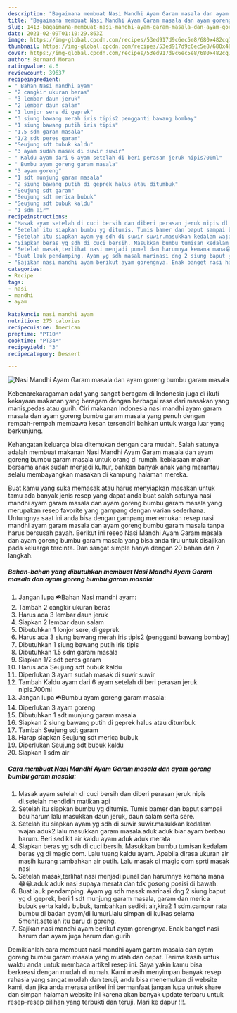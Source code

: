 ```yaml
---
description: "Bagaimana membuat Nasi Mandhi Ayam Garam masala dan ayam goreng bumbu garam masala Sempurna"
title: "Bagaimana membuat Nasi Mandhi Ayam Garam masala dan ayam goreng bumbu garam masala Sempurna"
slug: 1413-bagaimana-membuat-nasi-mandhi-ayam-garam-masala-dan-ayam-goreng-bumbu-garam-masala-sempurna
date: 2021-02-09T01:10:29.863Z
image: https://img-global.cpcdn.com/recipes/53ed917d9c6ec5e8/680x482cq70/nasi-mandhi-ayam-garam-masala-dan-ayam-goreng-bumbu-garam-masala-foto-resep-utama.jpg
thumbnail: https://img-global.cpcdn.com/recipes/53ed917d9c6ec5e8/680x482cq70/nasi-mandhi-ayam-garam-masala-dan-ayam-goreng-bumbu-garam-masala-foto-resep-utama.jpg
cover: https://img-global.cpcdn.com/recipes/53ed917d9c6ec5e8/680x482cq70/nasi-mandhi-ayam-garam-masala-dan-ayam-goreng-bumbu-garam-masala-foto-resep-utama.jpg
author: Bernard Moran
ratingvalue: 4.6
reviewcount: 39637
recipeingredient:
- " Bahan Nasi mandhi ayam"
- "2 cangkir ukuran beras"
- "3 lembar daun jeruk"
- "2 lembar daun salam"
- "1 lonjor sere di geprek"
- "3 siung bawang merah iris tipis2 pengganti bawang bombay"
- "1 siung bawang putih iris tipis"
- "1.5 sdm garam masala"
- "1/2 sdt peres garam"
- "Seujung sdt bubuk kaldu"
- "3 ayam sudah masak di suwir suwir"
- " Kaldu ayam dari 6 ayam setelah di beri perasan jeruk nipis700ml"
- " Bumbu ayam goreng garam masala"
- "3 ayam goreng"
- "1 sdt munjung garam masala"
- "2 siung bawang putih di geprek halus atau ditumbuk"
- "Seujung sdt garam"
- "Seujung sdt merica bubuk"
- "Seujung sdt bubuk kaldu"
- "1 sdm air"
recipeinstructions:
- "Masak ayam setelah di cuci bersih dan diberi perasan jeruk nipis dl.setelah mendidih matikan api"
- "Setelah itu siapkan bumbu yg ditumis. Tumis bamer dan baput sampai bau harum lalu masukkan daun jeruk, daun salam serta sere."
- "Setelah itu siapkan ayam yg sdh di suwir suwir.masukkan kedalam wajan aduk2 lalu masukkan garam masala.aduk aduk biar ayam berbau harum. Beri sedikit air kaldu ayam aduk aduk merata"
- "Siapkan beras yg sdh di cuci bersih. Masukkan bumbu tumisan kedalam beras yg di magic com. Lalu tuang kaldu ayam. Apabila dirasa ukuran air masih kurang tambahkan air putih. Lalu masak di magic com sprti masak nasi"
- "Setelah masak,terlihat nasi menjadi punel dan harumnya kemana mana😂😀.aduk aduk nasi supaya merata dan tdk gosong posisi di bawah."
- "Buat lauk pendamping. Ayam yg sdh masak marinasi dng 2 siung baput yg di geprek, beri 1 sdt munjung garam masala, garam dan merica bubuk serta kaldu bubuk, tambahkan sedikit air,kira2 1 sdm.campur rata bumbu di badan ayam/di lumuri.lalu simpan di kulkas selama 5menit.setelah itu baru di goreng."
- "Sajikan nasi mandhi ayam berikut ayam gorengnya. Enak banget nasi harum dan ayam juga harum dan gurih"
categories:
- Recipe
tags:
- nasi
- mandhi
- ayam

katakunci: nasi mandhi ayam 
nutrition: 275 calories
recipecuisine: American
preptime: "PT10M"
cooktime: "PT34M"
recipeyield: "3"
recipecategory: Dessert

---
```



![Nasi Mandhi Ayam Garam masala dan ayam goreng bumbu garam masala](https://img-global.cpcdn.com/recipes/53ed917d9c6ec5e8/680x482cq70/nasi-mandhi-ayam-garam-masala-dan-ayam-goreng-bumbu-garam-masala-foto-resep-utama.jpg)

Kebenarekaragaman adat yang sangat beragam di Indonesia juga di ikuti kekayaan makanan yang beragam dengan berbagai rasa dari masakan yang manis,pedas atau gurih. Ciri makanan Indonesia nasi mandhi ayam garam masala dan ayam goreng bumbu garam masala yang penuh dengan rempah-rempah membawa kesan tersendiri bahkan untuk warga luar yang berkunjung.




Kehangatan keluarga bisa ditemukan dengan cara mudah. Salah satunya adalah membuat makanan Nasi Mandhi Ayam Garam masala dan ayam goreng bumbu garam masala untuk orang di rumah. kebiasaan makan bersama anak sudah menjadi kultur, bahkan banyak anak yang merantau selalu membayangkan masakan di kampung halaman mereka.

Buat kamu yang suka memasak atau harus menyiapkan masakan untuk tamu ada banyak jenis resep yang dapat anda buat salah satunya nasi mandhi ayam garam masala dan ayam goreng bumbu garam masala yang merupakan resep favorite yang gampang dengan varian sederhana. Untungnya saat ini anda bisa dengan gampang menemukan resep nasi mandhi ayam garam masala dan ayam goreng bumbu garam masala tanpa harus bersusah payah.
Berikut ini resep Nasi Mandhi Ayam Garam masala dan ayam goreng bumbu garam masala yang bisa anda tiru untuk disajikan pada keluarga tercinta. Dan sangat simple hanya dengan 20 bahan dan 7 langkah.


<!--inarticleads1-->

##### Bahan-bahan yang dibutuhkan membuat Nasi Mandhi Ayam Garam masala dan ayam goreng bumbu garam masala:

1. Jangan lupa  ☘️Bahan Nasi mandhi ayam:
1. Tambah 2 cangkir ukuran beras
1. Harus ada 3 lembar daun jeruk
1. Siapkan 2 lembar daun salam
1. Dibutuhkan 1 lonjor sere, di geprek
1. Harus ada 3 siung bawang merah iris tipis2 (pengganti bawang bombay)
1. Dibutuhkan 1 siung bawang putih iris tipis
1. Dibutuhkan 1.5 sdm garam masala
1. Siapkan 1/2 sdt peres garam
1. Harus ada Seujung sdt bubuk kaldu
1. Diperlukan 3 ayam sudah masak di suwir suwir
1. Tambah  Kaldu ayam dari 6 ayam setelah di beri perasan jeruk nipis.700ml
1. Jangan lupa  ☘️Bumbu ayam goreng garam masala:
1. Diperlukan 3 ayam goreng
1. Dibutuhkan 1 sdt munjung garam masala
1. Siapkan 2 siung bawang putih di geprek halus atau ditumbuk
1. Tambah Seujung sdt garam
1. Harap siapkan Seujung sdt merica bubuk
1. Diperlukan Seujung sdt bubuk kaldu
1. Siapkan 1 sdm air




<!--inarticleads2-->

##### Cara membuat  Nasi Mandhi Ayam Garam masala dan ayam goreng bumbu garam masala:

1. Masak ayam setelah di cuci bersih dan diberi perasan jeruk nipis dl.setelah mendidih matikan api
1. Setelah itu siapkan bumbu yg ditumis. Tumis bamer dan baput sampai bau harum lalu masukkan daun jeruk, daun salam serta sere.
1. Setelah itu siapkan ayam yg sdh di suwir suwir.masukkan kedalam wajan aduk2 lalu masukkan garam masala.aduk aduk biar ayam berbau harum. Beri sedikit air kaldu ayam aduk aduk merata
1. Siapkan beras yg sdh di cuci bersih. Masukkan bumbu tumisan kedalam beras yg di magic com. Lalu tuang kaldu ayam. Apabila dirasa ukuran air masih kurang tambahkan air putih. Lalu masak di magic com sprti masak nasi
1. Setelah masak,terlihat nasi menjadi punel dan harumnya kemana mana😂😀.aduk aduk nasi supaya merata dan tdk gosong posisi di bawah.
1. Buat lauk pendamping. Ayam yg sdh masak marinasi dng 2 siung baput yg di geprek, beri 1 sdt munjung garam masala, garam dan merica bubuk serta kaldu bubuk, tambahkan sedikit air,kira2 1 sdm.campur rata bumbu di badan ayam/di lumuri.lalu simpan di kulkas selama 5menit.setelah itu baru di goreng.
1. Sajikan nasi mandhi ayam berikut ayam gorengnya. Enak banget nasi harum dan ayam juga harum dan gurih




Demikianlah cara membuat nasi mandhi ayam garam masala dan ayam goreng bumbu garam masala yang mudah dan cepat. Terima kasih untuk waktu anda untuk membaca artikel resep ini. Saya yakin kamu bisa berkreasi dengan mudah di rumah. Kami masih menyimpan banyak resep rahasia yang sangat mudah dan teruji, anda bisa menemukan di website kami, dan jika anda merasa artikel ini bermanfaat jangan lupa untuk share dan simpan halaman website ini karena akan banyak update terbaru untuk resep-resep pilihan yang terbukti dan teruji. Mari ke dapur !!!. 
